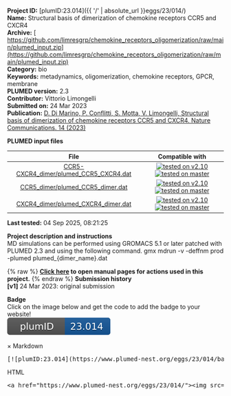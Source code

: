 **Project ID:** [plumID:23.014]({{ '/' | absolute_url }}eggs/23/014/)  
**Name:**  Structural basis of dimerization of chemokine receptors CCR5 and CXCR4  
**Archive:** [ https://github.com/limresgrp/chemokine_receptors_oligomerization/raw/main/plumed_input.zip](https://github.com/limresgrp/chemokine_receptors_oligomerization/raw/main/plumed_input.zip)  
**Category:**  bio  
**Keywords:**  metadynamics, oligomerization, chemokine receptors, GPCR, membrane  
**PLUMED version:**  2.3  
**Contributor:**  Vittorio Limongelli  
**Submitted on:** 24 Mar 2023  
**Publication:** [D. Di Marino, P. Conflitti, S. Motta, V. Limongelli, Structural basis of dimerization of chemokine receptors CCR5 and CXCR4. Nature Communications. 14 (2023)](http://dx.doi.org/10.1038/s41467-023-42082-z)  
  
**PLUMED input files**  
  
| File     | Compatible with |  
|:--------:|:--------:|  
| [CCR5-CXCR4_dimer/plumed_CCR5_CXCR4.dat](./data/CCR5-CXCR4_dimer/plumed_CCR5_CXCR4.dat.md) |  [![tested on v2.10](https://img.shields.io/badge/v2.10-passing-green.svg)](data/CCR5-CXCR4_dimer/plumed_CCR5_CXCR4.dat.plumed.stderr) [![tested on master](https://img.shields.io/badge/master-passing-green.svg)](data/CCR5-CXCR4_dimer/plumed_CCR5_CXCR4.dat.plumed_master.stderr) |  
| [CCR5_dimer/plumed_CCR5_dimer.dat](./data/CCR5_dimer/plumed_CCR5_dimer.dat.md) |  [![tested on v2.10](https://img.shields.io/badge/v2.10-passing-green.svg)](data/CCR5_dimer/plumed_CCR5_dimer.dat.plumed.stderr) [![tested on master](https://img.shields.io/badge/master-passing-green.svg)](data/CCR5_dimer/plumed_CCR5_dimer.dat.plumed_master.stderr) |  
| [CXCR4_dimer/plumed_CXCR4_dimer.dat](./data/CXCR4_dimer/plumed_CXCR4_dimer.dat.md) |  [![tested on v2.10](https://img.shields.io/badge/v2.10-passing-green.svg)](data/CXCR4_dimer/plumed_CXCR4_dimer.dat.plumed.stderr) [![tested on master](https://img.shields.io/badge/master-passing-green.svg)](data/CXCR4_dimer/plumed_CXCR4_dimer.dat.plumed_master.stderr) |  
  
**Last tested:**  04 Sep 2025, 08:21:25
  
**Project description and instructions**  
MD simulations can be performed using GROMACS 5.1 or later patched with PLUMED 2.3 and using the following command. gmx mdrun -v -deffnm prod -plumed plumed_{dimer_name}.dat
  
{% raw %}
<b><a href="https://www.plumed.org/doc-master/user-doc/html/actionlist/?actions=TORSION,UPPER_WALLS,COM,DISTANCE,PRINT,COMBINE,METAD,WHOLEMOLECULES,FLUSH" target="_blank">Click here</a> to open manual pages for actions used in this project.</b>
{% endraw %}
**Submission history**  
**[v1]** 24 Mar 2023: original submission  
  
**Badge**  
Click on the image below and get the code to add the badge to your website!  
<img src="./badge.svg" alt="plumeDnest:23.014" id="myBtn" class="badge">
<div id="myModal" class="modal">
  <div class="modal-content">
    <span class="close">&times;</span>
    Markdown<pre>[![plumID:23.014](https://www.plumed-nest.org/eggs/23/014/badge.svg)](https://www.plumed-nest.org/eggs/23/014/)</pre>
    HTML<pre>&lt;a href="https://www.plumed-nest.org/eggs/23/014/"&gt;&lt;img src="https://www.plumed-nest.org/eggs/23/014/badge.svg" alt="plumID:23.014"&gt;&lt;/a&gt;</pre>
  </div>
</div>
